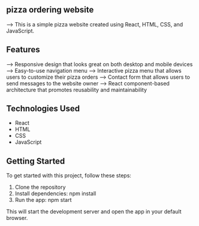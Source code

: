 ## pizza ordering website 

--> This is a simple pizza website created using React, HTML, CSS, and JavaScript.

## Features

--> Responsive design that looks great on both desktop and mobile devices
--> Easy-to-use navigation menu
--> Interactive pizza menu that allows users to customize their pizza orders
--> Contact form that allows users to send messages to the website owner
--> React component-based architecture that promotes reusability and maintainability

## Technologies Used

* React
* HTML
* CSS
* JavaScript

## Getting Started

To get started with this project, follow these steps:

1. Clone the repository
2. Install dependencies: npm install
3. Run the app: npm start

This will start the development server and open the app in your default browser.
